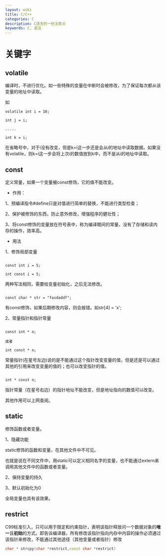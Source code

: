 ```yaml
---
layout: wiki
title: C/C++
categories: C 
description: C语言的一些注意点
keywords: C, 语法
---
```


# 关键字
## volatile
编译时，不进行优化。如一些特殊的变量在中断时会被修改，为了保证每次都从该变量的地址中读取。

如

```
volatile int i = 10;

int j = i;

.....

int k = i;
```

在省略号中，对于i没有改变，但是k=i这一步还是会从i的地址中读取数据。如果没有volatile，则k=i这一步会将上次i的数值放到k中，而不是从i的地址中读取。
## const
定义常量，如果一个变量被const修饰，它的值不能改变。

* 作用：

1、预编译指令#define只是对值进行简单的替换，不能进行类型检查；

2、保护被修饰的东西，防止意外修改，增强程序的健壮性；

3、将const修饰的变量放在符号表中，称为编译期间的常量，没有了存储和读内存的操作，效率高。

* 用法

1、修饰局部变量

```

const int i = 5;

int const i = 5;

```

两种写法相同，需要给变量初始化，之后无法修改。

```

const char * str = "fasdaddf";

```

有const修饰，如果后期修改内容，则会报错。如str[4] = 'x';

2、常量指针和指针常量



```

const int * n;

或者

int const * n;

```

常量指针(在星号左边)说的是不能通过这个指针改变变量的值，但是还是可以通过其他的引用来改变变量的值的；也可以改变指针的值。


```

int * const n;

```

指针常量（在星号右边）的指针地址不能改变，但是地址指向的数值可以改变。

其他作用可以上网查阅。

## static
修饰函数或者变量。

1、隐藏功能

static修饰的函数和变量，在其他文件中不可见。

也就是说在不同文件中，用static可以定义相同名字的变量，也不能通过extern来调用其他文件中的函数或者变量。

2、保持变量的持久

3、默认初始化为0

全局变量也具有该效果。

## restrict
C99标准引入，只可以用于限定和约束指针，表明该指针释放问一个数据对象的**唯一**且**初始**的方式。即告诉编译器，所有修改该指针指向内存中内容的操作必须通过该指针来修改，不能通过其他途径（其他变量或者指针）修改

```cpp
char * strcpy(char *restrict,const char *restrict)
```


